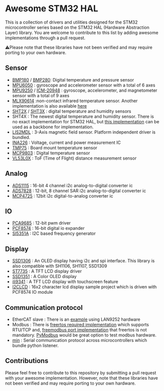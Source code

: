 # Awesome STM32 HAL

This is a collection of drivers and utilities designed for the STM32 microcontroller series based on the STM32 HAL (Hardware Abstraction Layer) library. You are welcome to contribute to this list by adding awesome implementations through a pull request.

:warning:Please note that these libraries have not been verified and may require porting to your own hardware.



## Sensor
- [BMP180](https://github.com/eepj/BMP180_for_STM32_HAL) / [BMP280](https://github.com/ciastkolog/BMP280_STM32): Digital temperature and pressure sensor
- [MPU6050](https://github.com/leech001/MPU6050) : gyroscope and accelerometer sensor with a total of 6 axes
- [MPU9250](https://github.com/MarkSherstan/STM32-MPU6050-MPU9250-I2C-SPI) / [ICM-20948](https://github.com/therealwokewok/ICM20948) : gyroscope, accelerometer, and magnetometer sensor with a total of 9 axes
- [MLX90614](https://github.com/dinamitemic/mlx90614) :non-contact infrared temperature sensor. Another implementation is also available [here](https://github.com/nimaltd/MLX90614)
- [SHT2X](https://github.com/eepj/SHT2x_for_STM32_HAL) / [SHT3X](https://github.com/henriheimann/stm32-hal-sht3x) : digital temperature and humidity sensors
- SHT4X : The newest digital temperature and humidity sensor. There is no exact implementation for STM32 HAL, but [this implementation](https://github.com/Sensirion/embedded-i2c-sht4x/blob/master/sensirion_i2c_hal.c) can be used as a backbone for implementation.
- [LIS2MDL](https://github.com/STMicroelectronics/lis2mdl-pid) : 3-Axis magnetic field sensor. Platform independent driver is bundled.
- [INA226](https://github.com/Autofoxsys/AutoFox_INA226) : Voltage, current and power measurement IC
- [TMP75](https://github.com/ignacioinda/TMP75_STM32_HAL) : Board mount temperature sensor 
- [MCP9803](https://github.com/SimpleMethod/STM32-MCP9803) : Digital temperature sensor
- [VL53L0X](https://github.com/lamik/VL53L0X_API_STM32_HAL) : ToF (Time of Flight) distance measurement sensor


## Analog
- [ADS1115](https://github.com/MrHause/ADS1115_Library) : 16-bit 4 channel i2c analog-to-digital converter ic
- [ADS7828](https://github.com/vtx22/STM32-ADS7828) : 12-bit, 8 channel SAR i2c analog-to-digital converter ic
- [MCP4725](https://github.com/SMotlaq/mcp4725) : 12bit i2c digital-to-analog converter ic


## IO
- [PCA9685](https://github.com/henriheimann/stm32-hal-pca9685) : 12-bit pwm driver
- [PCF8574](https://github.com/ng91/PCF8574-C-Driver-for-STM32) : 16-bit digital io expander
- [SI5351A](https://github.com/afiskon/stm32-si5351) : I2C based frequency generator


## Display
- [SSD1306](https://github.com/afiskon/stm32-ssd1306) : An OLED display having i2c and spi interface. This library is also compatible with SH1106, SH1107, SSD1309
- [ST7735](https://github.com/afiskon/stm32-st7735) : A TFT LCD display driver
- [SSD1351](https://github.com/afiskon/stm32-ssd1351) : A Color OLED display
- [ili9341](https://github.com/afiskon/stm32-ili9341) : A TFT LCD display with touchscreen feature
- [I2CLCD](https://github.com/meteowrite/stm32_i2cLcd) : 16x2 character lcd display sample project which is driven with PCF8574 IO module

## Communication protocol 
- EtherCAT slave : There is an [example](https://github.com/kubabuda/ecat_servo/tree/main/examples/SOES_LAN9252) using LAN9252 hardware
- Modbus : There is [freertos required implementation](https://github.com/alejoseb/Modbus-STM32-HAL-FreeRTOS) which supports RTU/TCP and, [freemodbus port implementation](https://github.com/eziya/STM32_HAL_FREEMODBUS_RTU) that freertos is not mandatory. [PyModbus](https://github.com/pymodbus-dev/pymodbus) would be great option to test modbus hardware.
- [min](https://github.com/min-protocol/min) : Serial communication protocol across microcontrollers which bundle python listener.

## Contributions

Please feel free to contribute to this repository by submitting a pull request with your awesome implementation. However, note that these libraries have not been verified and may require porting to your own hardware.

